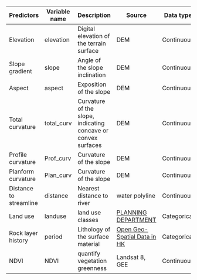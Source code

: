 |       Predictors      |        Variable name            |Description       |        Source            |Data type      |   
|----------------|-------------------------------|----------------|-------------------------------|----------------|
|       Elevation      |        elevation           |Digital elevation of the terrain surface       |        DEM        |Continuous     |
|       Slope gradient       |         slope          |Angle of the slope inclination       |        DEM        |Continuous     |  
|       Aspect      |        aspect          |Exposition of the slope       |        DEM        |Continuous     |  
|       Total curvature     |        total_curv          |Curvature of the slope, indicating concave or convex surfaces       |        DEM        |Continuous     |  
|       Profile curvature      |        Prof_curv           |Curvature of the slope       |        DEM        |Continuous     |  
|      Planform curvature     |        Plan_curv          |Curvature of the slope      |        DEM        |Continuous     |  
|       Distance to streamline      |        distance         |Nearest distance to river      |        water polyline     |Continuous     |  
|       Land use      |        landuse          |land use classes      |        [PLANNING DEPARTMENT](https://data.gov.hk/en-data/dataset/hk-pland-pland1-land-utilization-in-hong-kong-statistics)       |Categorical     |  
|       Rock layer history      |        period           |Lithology of the surface material       |        [Open Geo-Spatial Data in HK](https://www.landsd.gov.hk/en/spatial-data/open-data.html)       |Categorical     |  
|       NDVI      |        NDVI           | quantify vegetation greenness       |       Landsat 8, GEE       |Continuous     |  
